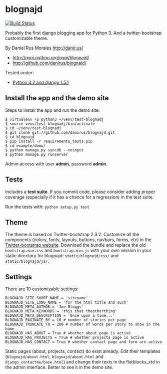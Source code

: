 # blognajd

[![Build Status](https://travis-ci.org/danirus/blognajd.png)](https://travis-ci.org/danirus/blognajd)

Probably the first django blogging app for Python 3. And a twitter-bootstrap customizable theme.

By Daniel Rus Morales <http://danir.us/>

* http://pypi.python.org/pypi/blognajd/
* http://github.com/danirus/blognajd/

Tested under:

* [Python 3.2 and django 1.5.1](http://buildbot.danir.us/builders/blognajd-py32dj15)


## Install the app and the demo site

Steps to install the app and run the demo site:

    $ virtualenv -p python3 ~/venv/test-blognadj
    $ source venv/test-blognadj/bin/activate
    $ cd ~/venv/test-blognadj
    $ git clone git://github.com/danirus/blognajd.git
    $ cd blognajd
    $ pip install -r requirements_tests.pip
    $ cd example/demo/
    $ python manage.py syncdb --noinput
    $ python manage.py runserver

Admin access with user **admin**, password **admin**.


## Tests

Includes a **test suite**. If you commit code, please consider adding proper coverage (especially if it has a chance for a regression) in the test suite.

Run the tests with:  ``python setup.py test``


## Theme

The theme is based on Twitter-bootstrap 2.3.2. Customize all the components (colors, fonts, layouts, buttons, navbars, forms, etc) in the [Twitter-bootstrap website](http://twitter.github.io/bootstrap/customize.html). Download the bundle and replace the old `bootstrap.min.css` and `bootstrap.min.js` with your own version in your static directory for blognajd: `static/blognajd/css/` and `static/blognajd/js/`.


## Settings

There are 10 customizable settings:

    BLOGNAJD_SITE_SHORT_NAME = 'sitename'
    BLOGNAJD_SITE_LONG_NAME = 'for the html title and such'
    BLOGNAJD_META_AUTHOR = 'Joe Bloggs'
    BLOGNAJD_META_KEYWORDS = 'this that theotherthing'
    BLOGNAJD_META_DESCRIPTION = 'Once upon a time...'
    BLOGNAJD_PAGINATE_BY = 10 # number of stories per page
    BLOGNAJD_TRUNCATE_TO = 200 # number of words per story to show in the home
    BLOGNAJD_HAS_ABOUT = True # whether about page is active
    BLOGNAJD_HAS_PROJECTS = True # whether projects page is active
    BLOGNAJD_HAS_CONTACT = True # whether contact page and form are active

Static pages (about, projects, contact) do exist already. Edit their templates (`blognajd/about.html`, `blognajd/about.html` and `django_contactme/base.html`) and change their texts in the flatblocks_xtd in the admin interface. Better to see it in the demo site.
